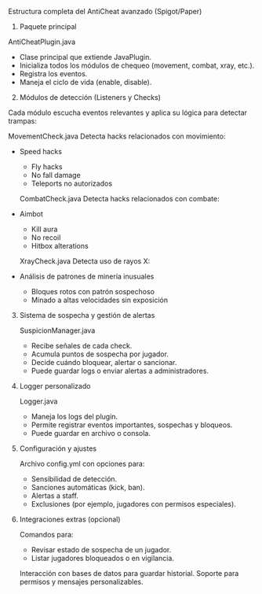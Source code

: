 Estructura completa del AntiCheat avanzado (Spigot/Paper)
1. Paquete principal

AntiCheatPlugin.java

- Clase principal que extiende JavaPlugin.
- Inicializa todos los módulos de chequeo (movement, combat, xray, etc.).
- Registra los eventos.
- Maneja el ciclo de vida (enable, disable).

2. Módulos de detección (Listeners y Checks)

Cada módulo escucha eventos relevantes y aplica su lógica para detectar trampas:

  MovementCheck.java
  Detecta hacks relacionados con movimiento:

  - Speed hacks
	- Fly hacks
	- No fall damage
	- Teleports no autorizados

    CombatCheck.java
    Detecta hacks relacionados con combate:

  - Aimbot
	- Kill aura
	- No recoil
	- Hitbox alterations

    XrayCheck.java
    Detecta uso de rayos X:

  - Análisis de patrones de minería inusuales
	- Bloques rotos con patrón sospechoso
	- Minado a altas velocidades sin exposición

3. Sistema de sospecha y gestión de alertas

    SuspicionManager.java

	- Recibe señales de cada check.
	- Acumula puntos de sospecha por jugador.
	- Decide cuándo bloquear, alertar o sancionar.
	- Puede guardar logs o enviar alertas a administradores.

4. Logger personalizado

    Logger.java

	- Maneja los logs del plugin.
	- Permite registrar eventos importantes, sospechas y bloqueos.
	- Puede guardar en archivo o consola.

5. Configuración y ajustes

    Archivo config.yml con opciones para:

	- Sensibilidad de detección.
	- Sanciones automáticas (kick, ban).
	- Alertas a staff.
	- Exclusiones (por ejemplo, jugadores con permisos especiales).

6. Integraciones extras (opcional)

    Comandos para:

	- Revisar estado de sospecha de un jugador.
	- Listar jugadores bloqueados o en vigilancia.

    Interacción con bases de datos para guardar historial.
    Soporte para permisos y mensajes personalizables.
